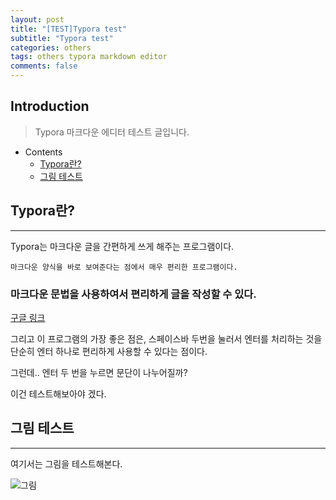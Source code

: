 ```yaml
---
layout: post
title: "[TEST]Typora test"
subtitle: "Typora test"
categories: others
tags: others typora markdown editor
comments: false
---
```


## Introduction
> Typora 마크다운 에디터 테스트 글입니다.

- Contents
	- [Typora란?](#typora란)
	- [그림 테스트](#그림-테스트)
	
## Typora란?
---
Typora는 마크다운 글을 간편하게 쓰게 해주는 프로그램이다.

`마크다운 양식을 바로 보여준다는 점에서 매우 편리한 프로그램이다.`

### 마크다운 문법을 사용하여서 편리하게 글을 작성할 수 있다.

[구글 링크](https://www.google.com/ "링크도 잘 작동한다.")

그리고 이 프로그램의 가장 좋은 점은, 스페이스바 두번을 눌러서 엔터를 처리하는 것을 단순히 엔터 하나로 편리하게 사용할 수 있다는 점이다.



그런데.. 엔터 두 번을 누르면 문단이 나누어질까?



이건 테스트해보아야 겠다.



## 그림 테스트
---
여기서는 그림을 테스트해본다.

![그림](C:\Users\yeosu\Documents\GitHub\yeosu623.github.io\assets\img\post_img\2.jpg)

